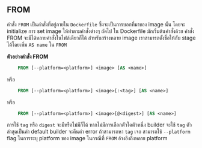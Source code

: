 ## FROM

คำสั่ง `FROM` เป็นคำสั่งที่อยู่ภายใน `Dockerfile` ซึ่งจะเป็นการบอกที่มาของ image นั้น โดยจะ initialize การ set image ให้ทำตามคำสั่งต่างๆ ถัดไป
ใน Dockerfile มักเริ่มต้นคำสั่งด้วย คำสั่ง FROM จะมีได้หลายคำสั่งในไฟล์เดียวก็ได้ สำหรับสร้างหลาย image เราสามารถตั้งชื่อให้กับ stage ได้โดยเพิ่ม
`AS name` ใน `FROM` 

**ตัวอย่างคำสั่ง FROM**

```dockerfile
    FROM [--platform=<platform>] <image> [AS <name>]
```
หรือ


```dockerfile
    FROM [--platform=<platform>] <image>[:<tag>] [AS <name>]
```

หรือ

```dockerfile
    FROM [--platform=<platform>] <image>[@<digest>] [AS <name>]

```
การใช้ `tag` หรือ `digest` จะมีหรือไม่มีก็ได้ หากไม่มีการเลือกตัวใดตัวหนึ่ง builder จะใช้ `tag` ตัวล่าสุดเป็นค่า default builder จะคืนค่า 
error ถ้าสามารถหา `tag` เจอ
สามารถใช้ `--platform` flag ในการระบุ platform ของ image ในกรณีที่ `FROM` อ้างอิงถึงหลาย platform
